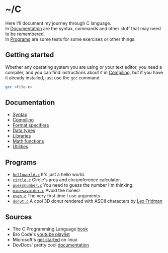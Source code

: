 # ~/C

Here I'll document my journey through C language.  
In [Documentation](#documentation) are the syntax, commands and other stuff that may need to be remembered.  
In [Programs](#programs) are some tests for some exercises or other things.

## Getting started

Whether any operating system you are using or your text editor, you need a compiler, and you can find instructions about it in [Compiling](./documentation/compiling.md), but if you have it already installed, just use the `gcc` command

```bash
gcc <file.c>
```

## Documentation

- [Syntax](documentation/syntax.md)
- [Compiling](./documentation/compiling.md)
- [Format specifiers](documentation/format_specifiers.md)
- [Data types](documentation/data_types.md)
- [Libraries](documentation/libraries.md)
- [Math functions](documentation/maths.md)
- [Utilities](documentation/utilities.md)

## Programs

- [`helloworld.c`](helloworld.c) It's just a hello world.
- [`circle.c`](circle.c) Circle's area and circumference calculator.
- [`guessnumber.c`](./games/guessnumber.c) You need to guess the number I'm thinking.
- [`minesavoider.c`](games/minesavoider.c) Avoid the mines!
- [`even.c`](tests/even.c) The very first time I use arguments
- [`donut.c`](donut.c) A cool 3D donut rendered with ASCII characters by [Lex Fridman](https://youtu.be/DEqXNfs_HhY)

## Sources

- The C Programming Language [book](https://en.wikipedia.org/wiki/The_C_Programming_Language)
- Bro Code's [youtube playlist](https://youtube.com/playlist?list=PLZPZq0r_RZOOzY_vR4zJM32SqsSInGMwe)
- Microsoft's [get started](https://code.visualstudio.com/docs/cpp/config-linux) on linux
- DevDocs' pretty cool [documentation](https://devdocs.io/c/)
